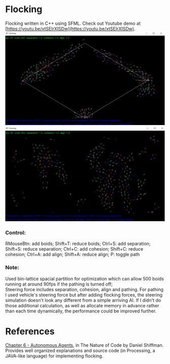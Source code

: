 # Flocking
Flocking written in C++ using SFML. Check out Youtube demo at [https://youtu.be/xtSEIrXISDw](https://youtu.be/xtSEIrXISDw).    
<img src="/1.JPG">  
<img src="/2.JPG">  
### Control:

RMouseBtn:	add boids;
Shift+T:	reduce boids;
Ctrl+S:		add separation;
Shift+S:	reduce separation;
Ctrl+C:		add cohesion;
Shift+C:	reduce cohesion;
Ctrl+A:		add align;
Shift+A:	reduce align;
P:		toggle path

### Note:
Used bin-lattice spacial partition for optimization which can allow 500 boids running at around 90fps if the pathing is turned off;  
Steering force includes separation, cohesion, align and pathing. For pathing I used vehicle's steering force but after adding flocking forces, the steering simulation doesn't look any different from a simple arriving AI. If I didn't do those additional calculation, as well as allocate memory in advance rather than each time dynamically, the performance could be improved further.

# References
[Chapter 6 - Autonomous Agents](http://natureofcode.com/book/chapter-6-autonomous-agents/), in The Nature of Code by Daniel Shiffman. Provides well organized explanations and source code (in Processing, a JAVA-like language) for implementing flocking.
